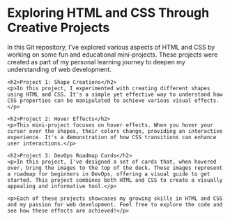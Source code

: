 <!DOCTYPE html>
<html lang="en">
<head>
    <meta charset="UTF-8">
    <meta name="viewport" content="width=device-width, initial-scale=1.0">
    <title>README</title>
</head>
<body>
    <h1>Exploring HTML and CSS Through Creative Projects</h1>
    <p>In this Git repository, I've explored various aspects of HTML and CSS by working on some fun and educational mini-projects. These projects were created as part of my personal learning journey to deepen my understanding of web development.</p>
    
    <h2>Project 1: Shape Creations</h2>
    <p>In this project, I experimented with creating different shapes using HTML and CSS. It's a simple yet effective way to understand how CSS properties can be manipulated to achieve various visual effects.</p>
    
    <h2>Project 2: Hover Effects</h2>
    <p>This mini-project focuses on hover effects. When you hover your cursor over the shapes, their colors change, providing an interactive experience. It's a demonstration of how CSS transitions can enhance user interactions.</p>
    
    <h2>Project 3: DevOps Roadmap Cards</h2>
    <p>In this project, I've designed a set of cards that, when hovered over, bring the images to the top of the deck. These images represent a roadmap for beginners in DevOps, offering a visual guide to get started. This project combines both HTML and CSS to create a visually appealing and informative tool.</p>
    
    <p>Each of these projects showcases my growing skills in HTML and CSS and my passion for web development. Feel free to explore the code and see how these effects are achieved!</p>
</body>
</html>

